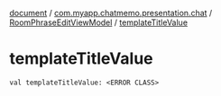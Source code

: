 [document](../../index.md) / [com.myapp.chatmemo.presentation.chat](../index.md) / [RoomPhraseEditViewModel](index.md) / [templateTitleValue](./template-title-value.md)

# templateTitleValue

`val templateTitleValue: <ERROR CLASS>`
